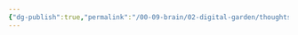 ```yaml
---
{"dg-publish":true,"permalink":"/00-09-brain/02-digital-garden/thoughts/my-thoughts/","noteIcon":""}
---
```


